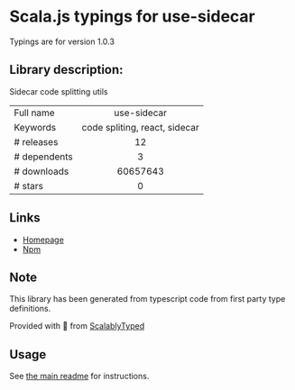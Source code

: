 
# Scala.js typings for use-sidecar

Typings are for version 1.0.3

## Library description:
Sidecar code splitting utils

|                    |                 |
| ------------------ | :-------------: |
| Full name          | use-sidecar |
| Keywords           | code spliting, react, sidecar |
| # releases         | 12 |
| # dependents       | 3 |
| # downloads        | 60657643 |
| # stars            | 0 |

## Links
- [Homepage](https://github.com/theKashey/use-sidecar)
- [Npm](https://www.npmjs.com/package/use-sidecar)
    


## Note
This library has been generated from typescript code from first party type definitions.

Provided with :purple_heart: from [ScalablyTyped](https://github.com/oyvindberg/ScalablyTyped)

## Usage
See [the main readme](../../readme.md) for instructions.


